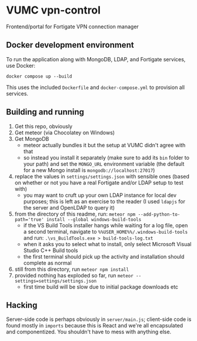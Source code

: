 # VUMC vpn-control

Frontend/portal for Fortigate VPN connection manager

## Docker development environment

To run the application along with MongoDB, LDAP, and Fortigate services, use Docker:

```
docker compose up --build
```

This uses the included `Dockerfile` and `docker-compose.yml` to provision all services.

## Building and running

1. Get this repo, obviously
2. Get meteor (via Chocolatey on Windows)
3. Get MongoDB 
   * meteor actually bundles it but the setup at VUMC didn't agree with that 
   * so instead you install it separately (make sure to add its `bin` folder to your path) and set the `MONGO_URL` environment variable (the default for a new Mongo install is `mongodb://localhost:27017`)
4. replace the values in `settings/settings.json` with sensible ones (based on whether or not you have a real Fortigate and/or LDAP setup to test with)
   * you may want to cruft up your own LDAP instance for local dev purposes; this is left as an exercise to the reader (I used `ldapjs` for the server and OpenLDAP to query it)
5. from the directory of this readme, run:
`meteor npm --add-python-to-path='true' install --global windows-build-tools`
   * if the VS Build Tools installer hangs while waiting for a log file, open a second terminal, navigate to `%%USER_HOME%%/.windows-build-tools` and run:
   `.\vs_BuildTools.exe > build-tools-log.txt`
   * when it asks you to select what to install, only select Microsoft Visual Studio C++ Build tools
   * the first terminal should pick up the activity and installation should  complete as normal
6. still from this directory, run `meteor npm install`
7. provided nothing has exploded so far, run `meteor --settings=settings/settings.json`
   * first time build will be slow due to initial package downloads etc 

## Hacking

Server-side code is perhaps obviously in `server/main.js`; client-side code is found mostly in `imports` because this is React and we're all encapsulated and componentized. You shouldn't have to mess with anything else.
